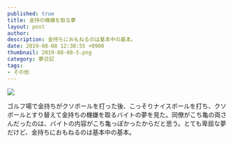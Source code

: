 ```yaml
---
published: true
title: 金持の機嫌を取る夢
layout: post
author: 
description: 金持ちにおもねるのは基本中の基本。
date: 2019-08-08 12:38:55 +0900
thumbnail: 2019-08-08-5.png
category: 夢日記
tags:
- その他
---
```


![]({{site.baseurl}}/assets/img/2019-08-08-5.png)

ゴルフ場で金持ちがクソボールを打った後、こっそりナイスボールを打ち、クソボールとすり替えて金持ちの機嫌を取るバイトの夢を見た。同僚がこち亀の両さんだったのは、バイトの内容がこち亀っぽかったからだと思う。とても卑屈な夢だけど、金持ちにおもねるのは基本中の基本。
